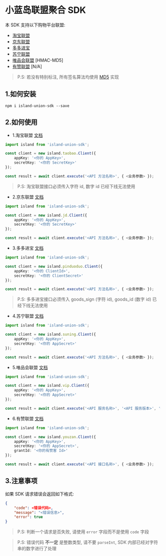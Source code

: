 # 小蓝岛联盟聚合 SDK

本 SDK 支持以下购物平台联盟:
- [淘宝联盟](https://aff-open.taobao.com)
- [京东联盟](https://union.jd.com)
- [多多进宝](https://jinbao.pinduoduo.com)
- [苏宁联盟](https://sums.suning.com)
- [唯品会联盟](https://union.vip.com) [HMAC-MD5]
- [有赞联盟](https://www.youzan.com/intro/zanke) [N/A]

> P.S: 若没有特别标注, 所有签名算法均使用 [MD5](https://en.wikipedia.org/wiki/MD5) 实现

## 1.如何安装
```
npm i island-union-sdk --save
```

## 2.如何使用
- 1.淘宝联盟 [文档](https://open.taobao.com/api.htm?docId=24518&docType=2)
```TypeScript
import island from 'island-union-sdk';

const client = new island.taobao.Client({
    appKey: '<你的 AppKey>',
    secretKey: '<你的 SecretKey>'
});

const result = await client.execute('<API 方法名称>', { <业务参数> });
```

> P.S: 淘宝联盟接口必须传入字符 id, 数字 id 已经下线无法使用

- 2.京东联盟 [文档](https://union.jd.com/openplatform/api/v2)
```TypeScript
import island from 'island-union-sdk';

const client = new island.jd.Client({
    appKey: '<你的 AppKey>',
    secretKey: '<你的 SecretKey>'
});

const result = await client.execute('<API 方法名称>', { <业务参数> });
```

- 3.多多进宝 [文档](https://open.pinduoduo.com/application/document/api?id=pdd.ddk.goods.pid.generate)

```TypeScript
import island from 'island-union-sdk';

const client = new island.pinduoduo.Client({
    appKey: '<你的 ClientId>',
    secretKey: '<你的 ClientSecret>'
});

const result = await client.execute('<API 方法名称>', { <业务参数> });
```

> P.S: 多多进宝接口必须传入 goods_sign (字符 id), goods_id (数字 id) 已经下线无法使用

- 4.苏宁联盟 [文档](https://open.suning.com/ospos/apipage/toApiMethodDetailMenuNew.do?bustypeId=3)

```TypeScript
import island from 'island-union-sdk';

const client = new island.suning.Client({
    appKey: '<你的 AppKey>',
    secretKey: '<你的 AppSecret>'
});

const result = await client.execute('<API 方法名称>', { <业务参数> });
```

- 5.唯品会联盟 [文档](https://vop.vip.com/home#/api/service/list/2)

```TypeScript
import island from 'island-union-sdk';

const client = new island.vip.Client({
    appKey: '<你的 AppKey>',
    secretKey: '<你的 AppSecret>'
});

const result = await client.execute('<API 服务名称>', '<API 服务版本>', '<API 方法名称>', { <业务参数> });
```

- 6.有赞联盟 [文档](https://doc.youzanyun.com/list/API/1303)
```TypeScript
import island from 'island-union-sdk';

const client = new island.youzan.Client({
    appKey: '<你的 AppKey>',
    secretKey: '<你的 AppSecret>',
    grantId: '<你的有赞客 Id>'
});

const result = await client.execute('<API 接口名称>', { <业务参数> });
```

## 3.注意事项

如果 SDK 请求错误会返回如下格式:
```JSON
{
    "code": <错误代码>,
    "message": "<错误信息>",
    "error": true
}
```

> P.S: 判断一个请求是否失败, 请使用 ``error`` 字段而不是使用 ``code`` 字段

> P.S: 错误代码 **不一定** 是整数类型, 请不要 ``parseInt``, SDK 内部已经对字符串的数字进行了处理
